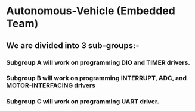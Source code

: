 # Autonomous-Vehicle (Embedded Team)

## We are divided into 3 sub-groups:-

### Subgroup A will work on programming DIO and TIMER drivers.

### Subgroup B will work on programming INTERRUPT, ADC, and MOTOR-INTERFACING drivers

### Subgroup C will work on programming UART driver.



